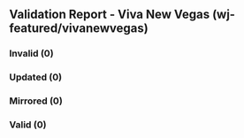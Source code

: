 ## Validation Report - Viva New Vegas (wj-featured/vivanewvegas)


### Invalid (0)
### Updated (0)
### Mirrored (0)
### Valid (0)
